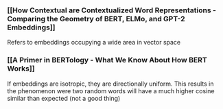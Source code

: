 ### [[How Contextual are Contextualized Word Representations - Comparing the Geometry of BERT, ELMo, and GPT-2 Embeddings]]
Refers to embeddings occupying a wide area in vector space

### [[A Primer in BERTology - What We Know About How BERT Works]]
If embeddings are isotropic, they are directionally uniform. This results in the phenomenon were two random words will have a much higher cosine similar than expected (not a good thing)